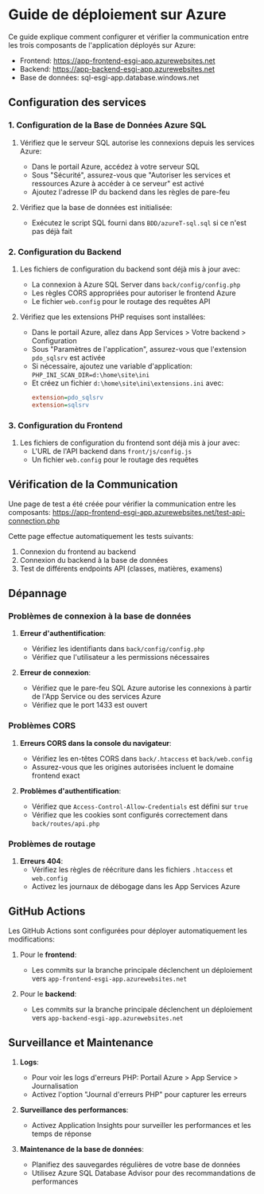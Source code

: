 # Guide de déploiement sur Azure

Ce guide explique comment configurer et vérifier la communication entre les trois composants de l'application déployés sur Azure:

- Frontend: https://app-frontend-esgi-app.azurewebsites.net
- Backend: https://app-backend-esgi-app.azurewebsites.net
- Base de données: sql-esgi-app.database.windows.net

## Configuration des services

### 1. Configuration de la Base de Données Azure SQL

1. Vérifiez que le serveur SQL autorise les connexions depuis les services Azure:

      - Dans le portail Azure, accédez à votre serveur SQL
      - Sous "Sécurité", assurez-vous que "Autoriser les services et ressources Azure à accéder à ce serveur" est activé
      - Ajoutez l'adresse IP du backend dans les règles de pare-feu

2. Vérifiez que la base de données est initialisée:
      - Exécutez le script SQL fourni dans `BDD/azureT-sql.sql` si ce n'est pas déjà fait

### 2. Configuration du Backend

1. Les fichiers de configuration du backend sont déjà mis à jour avec:

      - La connexion à Azure SQL Server dans `back/config/config.php`
      - Les règles CORS appropriées pour autoriser le frontend Azure
      - Le fichier `web.config` pour le routage des requêtes API

2. Vérifiez que les extensions PHP requises sont installées:
      - Dans le portail Azure, allez dans App Services > Votre backend > Configuration
      - Sous "Paramètres de l'application", assurez-vous que l'extension `pdo_sqlsrv` est activée
      - Si nécessaire, ajoutez une variable d'application: `PHP_INI_SCAN_DIR=d:\home\site\ini`
      - Et créez un fichier `d:\home\site\ini\extensions.ini` avec:
           ```ini
           extension=pdo_sqlsrv
           extension=sqlsrv
           ```

### 3. Configuration du Frontend

1. Les fichiers de configuration du frontend sont déjà mis à jour avec:
      - L'URL de l'API backend dans `front/js/config.js`
      - Un fichier `web.config` pour le routage des requêtes

## Vérification de la Communication

Une page de test a été créée pour vérifier la communication entre les composants:
https://app-frontend-esgi-app.azurewebsites.net/test-api-connection.php

Cette page effectue automatiquement les tests suivants:

1. Connexion du frontend au backend
2. Connexion du backend à la base de données
3. Test de différents endpoints API (classes, matières, examens)

## Dépannage

### Problèmes de connexion à la base de données

1. **Erreur d'authentification**:

      - Vérifiez les identifiants dans `back/config/config.php`
      - Vérifiez que l'utilisateur a les permissions nécessaires

2. **Erreur de connexion**:
      - Vérifiez que le pare-feu SQL Azure autorise les connexions à partir de l'App Service ou des services Azure
      - Vérifiez que le port 1433 est ouvert

### Problèmes CORS

1. **Erreurs CORS dans la console du navigateur**:

      - Vérifiez les en-têtes CORS dans `back/.htaccess` et `back/web.config`
      - Assurez-vous que les origines autorisées incluent le domaine frontend exact

2. **Problèmes d'authentification**:
      - Vérifiez que `Access-Control-Allow-Credentials` est défini sur `true`
      - Vérifiez que les cookies sont configurés correctement dans `back/routes/api.php`

### Problèmes de routage

1. **Erreurs 404**:
      - Vérifiez les règles de réécriture dans les fichiers `.htaccess` et `web.config`
      - Activez les journaux de débogage dans les App Services Azure

## GitHub Actions

Les GitHub Actions sont configurées pour déployer automatiquement les modifications:

1. Pour le **frontend**:

      - Les commits sur la branche principale déclenchent un déploiement vers `app-frontend-esgi-app.azurewebsites.net`

2. Pour le **backend**:
      - Les commits sur la branche principale déclenchent un déploiement vers `app-backend-esgi-app.azurewebsites.net`

## Surveillance et Maintenance

1. **Logs**:

      - Pour voir les logs d'erreurs PHP: Portail Azure > App Service > Journalisation
      - Activez l'option "Journal d'erreurs PHP" pour capturer les erreurs

2. **Surveillance des performances**:

      - Activez Application Insights pour surveiller les performances et les temps de réponse

3. **Maintenance de la base de données**:
      - Planifiez des sauvegardes régulières de votre base de données
      - Utilisez Azure SQL Database Advisor pour des recommandations de performances
